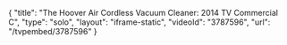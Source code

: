 {
    "title": "The Hoover Air Cordless Vacuum Cleaner: 2014 TV Commercial C",
    "type": "solo",
    "layout": "iframe-static",
    "videoId": "3787596",
    "url": "\/tvpembed\/3787596"
}